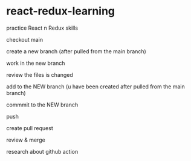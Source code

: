 # react-redux-learning
practice React n Redux skills

checkout main

create a new branch (after pulled from the main branch)

work in the new branch

review the files is changed

add to the NEW branch (u have been created after pulled from the main branch)

commmit to the NEW branch

push

create pull request

review & merge

research about github action
